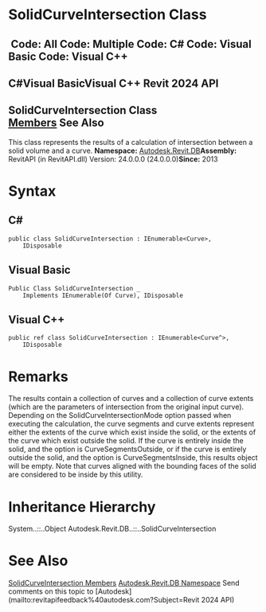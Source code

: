 # SolidCurveIntersection Class

﻿
 Code: All Code: Multiple Code: C# Code: Visual Basic Code: Visual C++   
---  
C#Visual BasicVisual C++
Revit 2024 API  
---  
SolidCurveIntersection Class  
[Members](494db2c4-9caf-e706-34ff-8632abd54592.md "SolidCurveIntersection Members") See Also  
---  
This class represents the results of a calculation of intersection between a solid volume and a curve. 
**Namespace:** [Autodesk.Revit.DB](87546ba7-461b-c646-cbb1-2cb8f5bff8b2.md "Autodesk.Revit.DB Namespace")**Assembly:** RevitAPI (in RevitAPI.dll) Version: 24.0.0.0 (24.0.0.0)**Since:** 2013 
# Syntax
C#  
---  
```text
public class SolidCurveIntersection : IEnumerable<Curve>, 
	IDisposable
```
  
Visual Basic  
---  
```text
Public Class SolidCurveIntersection _
	Implements IEnumerable(Of Curve), IDisposable
```
  
Visual C++  
---  
```text
public ref class SolidCurveIntersection : IEnumerable<Curve^>, 
	IDisposable
```
  
# Remarks
The results contain a collection of curves and a collection of curve extents (which are the parameters of intersection from the original input curve). Depending on the SolidCurveIntersectionMode option passed when executing the calculation, the curve segments and curve extents represent either the extents of the curve which exist inside the solid, or the extents of the curve which exist outside the solid. If the curve is entirely inside the solid, and the option is CurveSegmentsOutside, or if the curve is entirely outside the solid, and the option is CurveSegmentsInside, this results object will be empty. Note that curves aligned with the bounding faces of the solid are considered to be inside by this utility. 
# Inheritance Hierarchy
System..::..Object Autodesk.Revit.DB..::..SolidCurveIntersection
# See Also
[SolidCurveIntersection Members](494db2c4-9caf-e706-34ff-8632abd54592.md "SolidCurveIntersection Members")
[Autodesk.Revit.DB Namespace](87546ba7-461b-c646-cbb1-2cb8f5bff8b2.md "Autodesk.Revit.DB Namespace")
Send comments on this topic to [Autodesk](mailto:revitapifeedback%40autodesk.com?Subject=Revit 2024 API)